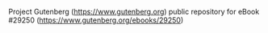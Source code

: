 Project Gutenberg (https://www.gutenberg.org) public repository for eBook #29250 (https://www.gutenberg.org/ebooks/29250)
